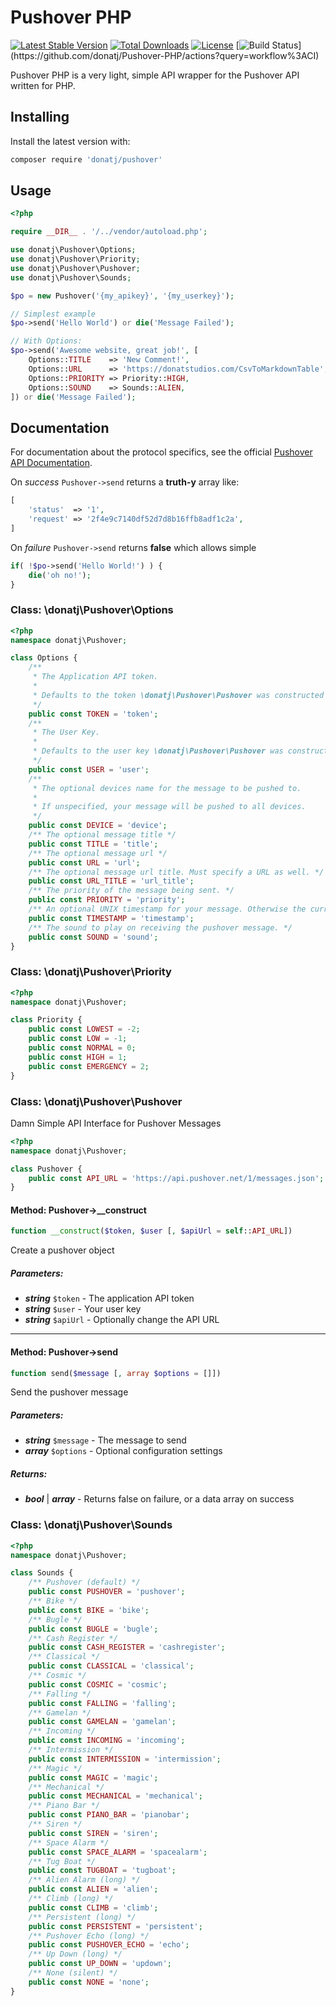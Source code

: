 # Pushover PHP

[![Latest Stable Version](https://poser.pugx.org/donatj/pushover/version)](https://packagist.org/packages/donatj/pushover)
[![Total Downloads](https://poser.pugx.org/donatj/pushover/downloads)](https://packagist.org/packages/donatj/pushover)
[![License](https://poser.pugx.org/donatj/pushover/license)](https://packagist.org/packages/donatj/pushover)
[![Build Status](https://github.com/donatj/Pushover-PHP/workflows/CI/badge.svg?)](https://github.com/donatj/Pushover-PHP/actions?query=workflow%3ACI)


Pushover PHP is a very light, simple API wrapper for the Pushover API written for PHP.


## Installing

Install the latest version with:

```bash
composer require 'donatj/pushover'
```

## Usage

```php
<?php

require __DIR__ . '/../vendor/autoload.php';

use donatj\Pushover\Options;
use donatj\Pushover\Priority;
use donatj\Pushover\Pushover;
use donatj\Pushover\Sounds;

$po = new Pushover('{my_apikey}', '{my_userkey}');

// Simplest example
$po->send('Hello World') or die('Message Failed');

// With Options:
$po->send('Awesome website, great job!', [
	Options::TITLE    => 'New Comment!',
	Options::URL      => 'https://donatstudios.com/CsvToMarkdownTable',
	Options::PRIORITY => Priority::HIGH,
	Options::SOUND    => Sounds::ALIEN,
]) or die('Message Failed');

```

## Documentation

For documentation about the protocol specifics, see the official [Pushover API Documentation](https://pushover.net/api).

On *success* `Pushover->send` returns a **truth-y** array like:

```php
[
    'status'  => '1',
    'request' => '2f4e9c7140df52d7d8b16ffb8adf1c2a',
]
```

On *failure* `Pushover->send` returns **false** which allows simple

```php
if( !$po->send('Hello World!') ) {
	die('oh no!');
}
```


### Class: \donatj\Pushover\Options

```php
<?php
namespace donatj\Pushover;

class Options {
	/**
	 * The Application API token.
	 * 
	 * Defaults to the token \donatj\Pushover\Pushover was constructed with.
	 */
	public const TOKEN = 'token';
	/**
	 * The User Key.
	 * 
	 * Defaults to the user key \donatj\Pushover\Pushover was constructed with.
	 */
	public const USER = 'user';
	/**
	 * The optional devices name for the message to be pushed to.
	 * 
	 * If unspecified, your message will be pushed to all devices.
	 */
	public const DEVICE = 'device';
	/** The optional message title */
	public const TITLE = 'title';
	/** The optional message url */
	public const URL = 'url';
	/** The optional message url title. Must specify a URL as well. */
	public const URL_TITLE = 'url_title';
	/** The priority of the message being sent. */
	public const PRIORITY = 'priority';
	/** An optional UNIX timestamp for your message. Otherwise the current time is used. */
	public const TIMESTAMP = 'timestamp';
	/** The sound to play on receiving the pushover message. */
	public const SOUND = 'sound';
}
```

### Class: \donatj\Pushover\Priority

```php
<?php
namespace donatj\Pushover;

class Priority {
	public const LOWEST = -2;
	public const LOW = -1;
	public const NORMAL = 0;
	public const HIGH = 1;
	public const EMERGENCY = 2;
}
```

### Class: \donatj\Pushover\Pushover

Damn Simple API Interface for Pushover Messages

```php
<?php
namespace donatj\Pushover;

class Pushover {
	public const API_URL = 'https://api.pushover.net/1/messages.json';
}
```

#### Method: Pushover->__construct

```php
function __construct($token, $user [, $apiUrl = self::API_URL])
```

Create a pushover object

##### Parameters:

- ***string*** `$token` - The application API token
- ***string*** `$user` - Your user key
- ***string*** `$apiUrl` - Optionally change the API URL

---

#### Method: Pushover->send

```php
function send($message [, array $options = []])
```

Send the pushover message

##### Parameters:

- ***string*** `$message` - The message to send
- ***array*** `$options` - Optional configuration settings

##### Returns:

- ***bool*** | ***array*** - Returns false on failure, or a data array on success

### Class: \donatj\Pushover\Sounds

```php
<?php
namespace donatj\Pushover;

class Sounds {
	/** Pushover (default) */
	public const PUSHOVER = 'pushover';
	/** Bike */
	public const BIKE = 'bike';
	/** Bugle */
	public const BUGLE = 'bugle';
	/** Cash Register */
	public const CASH_REGISTER = 'cashregister';
	/** Classical */
	public const CLASSICAL = 'classical';
	/** Cosmic */
	public const COSMIC = 'cosmic';
	/** Falling */
	public const FALLING = 'falling';
	/** Gamelan */
	public const GAMELAN = 'gamelan';
	/** Incoming */
	public const INCOMING = 'incoming';
	/** Intermission */
	public const INTERMISSION = 'intermission';
	/** Magic */
	public const MAGIC = 'magic';
	/** Mechanical */
	public const MECHANICAL = 'mechanical';
	/** Piano Bar */
	public const PIANO_BAR = 'pianobar';
	/** Siren */
	public const SIREN = 'siren';
	/** Space Alarm */
	public const SPACE_ALARM = 'spacealarm';
	/** Tug Boat */
	public const TUGBOAT = 'tugboat';
	/** Alien Alarm (long) */
	public const ALIEN = 'alien';
	/** Climb (long) */
	public const CLIMB = 'climb';
	/** Persistent (long) */
	public const PERSISTENT = 'persistent';
	/** Pushover Echo (long) */
	public const PUSHOVER_ECHO = 'echo';
	/** Up Down (long) */
	public const UP_DOWN = 'updown';
	/** None (silent) */
	public const NONE = 'none';
}
```